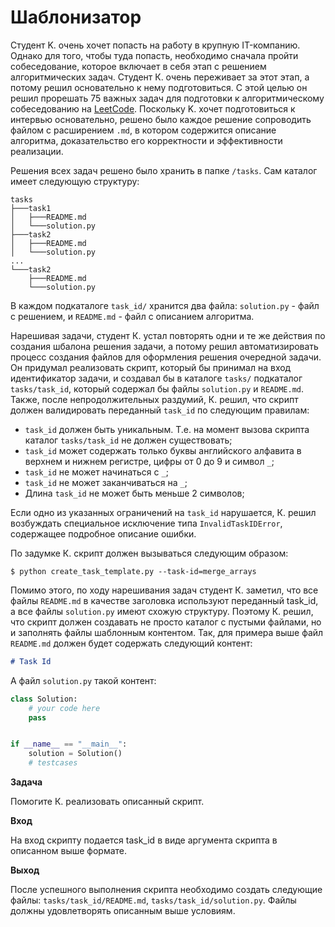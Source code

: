 # Шаблонизатор

Студент K. очень хочет попасть на работу в крупную IT-компанию. Однако для того, чтобы туда попасть, необходимо сначала пройти собеседование, которое включает в себя этап с решением алгоритмических задач. Студент К. очень переживает за этот этап, а потому решил основательно к нему подготовиться. С этой целью он решил прорешать 75 важных задач для подготовки к алгоритмическому собеседованию на [LeetCode](https://leetcode.com/studyplan/leetcode-75/). Поскольку K. хочет подготовиться к интервью основательно, решено было каждое решение сопроводить файлом с расширением `.md`, в котором содержится описание алгоритма, доказательство его корректности и эффективности реализации.

Решения всех задач решено было хранить в папке `/tasks`. Сам каталог имеет следующую структуру:

```console
tasks
├───task1
│   ├───README.md
│   └───solution.py
├───task2
│   ├───README.md
│   └───solution.py
...
└───task2
    ├───README.md
    └───solution.py
```

В каждом подкаталоге `task_id/` хранится два файла: `solution.py` - файл с решением, и `README.md` - файл с описанием алгоритма.

Нарешивая задачи, студент К. устал повторять одни и те же действия по создания шбалона решения задачи, а потому решил автоматизировать процесс создания файлов для оформления решения очередной задачи. Он придумал реализовать скрипт, который бы принимал на вход идентификатор задачи, и создавал бы в каталоге `tasks/` подкаталог `tasks/task_id`, который содержал бы файлы `solution.py` и `README.md`. Также, после непродолжительных раздумий, К. решил, что скрипт должен валидировать переданный `task_id` по следующим правилам:

- `task_id` должен быть уникальным. Т.е. на момент вызова скрипта каталог `tasks/task_id` не должен существовать;
- `task_id` может содержать только буквы английского алфавита в верхнем и нижнем регистре, цифры от 0 до 9 и символ `_`;
- `task_id` не может начинаться с `_`;
- `task_id` не может заканчиваться на `_`;
- Длина `task_id` не может быть меньше 2 символов;

Если одно из указанных ограничений на `task_id` нарушается, К. решил возбуждать специальное исключение типа `InvalidTaskIDError`, содержащее подробное описание ошибки.

По задумке К. скрипт должен вызываться следующим образом:
```console
$ python create_task_template.py --task-id=merge_arrays
```

Помимо этого, по ходу нарешивания задач студент К. заметил, что все файлы `README.md` в качестве заголовка используют переданный task_id, а все файлы `solution.py` имеют схожую структуру. Поэтому К. решил, что скрипт должен создавать не просто каталог с пустыми файлами, но и заполнять файлы шаблонным контентом. Так, для примера выше файл `README.md` должен будет содержать следующий контент:

```markdown
# Task Id
```

А файл `solution.py` такой контент:
```python
class Solution:
    # your code here
    pass


if __name__ == "__main__":
    solution = Solution()
    # testcases
```

**Задача**

Помогите К. реализовать описанный скрипт.

**Вход**

На вход скрипту подается task_id в виде аргумента скрипта в описанном выше формате.

**Выход**

После успешного выполнения скрипта необходимо создать следующие файлы: `tasks/task_id/README.md`, `tasks/task_id/solution.py`. Файлы должны удовлетворять описанным выше условиям.
